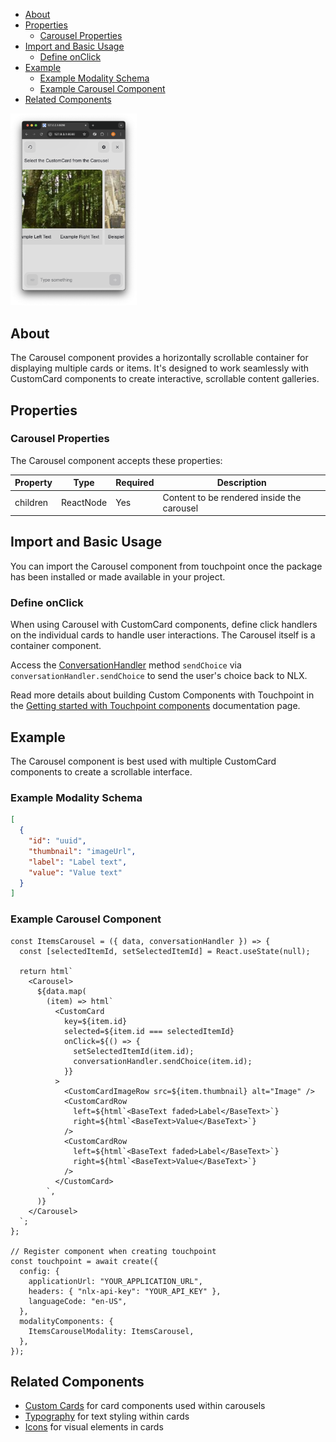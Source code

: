 - [About](#about)
- [Properties](#properties)
  - [Carousel Properties](#carousel-properties)
- [Import and Basic Usage](#import-and-basic-usage)
  - [Define onClick](#define-onclick)
- [Example](#example)
  - [Example Modality Schema](#example-modality-schema)
  - [Example Carousel Component](#example-carousel-component)
- [Related Components](#related-components)

<img src="/images/Touchpoint-Carousel.png" alt="Carousel Rendered Example" style="max-width: 40%;">

## About

The Carousel component provides a horizontally scrollable container for displaying multiple cards or items. It's designed to work seamlessly with CustomCard components to create interactive, scrollable content galleries.

## Properties

### Carousel Properties

The Carousel component accepts these properties:

| Property | Type      | Required | Description                                |
| -------- | --------- | -------- | ------------------------------------------ |
| children | ReactNode | Yes      | Content to be rendered inside the carousel |

## Import and Basic Usage

You can import the Carousel component from touchpoint once the package has been installed or made available in your project.

### Define onClick

When using Carousel with CustomCard components, define click handlers on the individual cards to handle user interactions. The Carousel itself is a container component.

Access the [ConversationHandler](/headless-api-reference#interface-conversationhandler) method `sendChoice` via `conversationHandler.sendChoice` to send the user's choice back to NLX.

Read more details about building Custom Components with Touchpoint in the [Getting started with Touchpoint components](/guide-building-custom-components) documentation page.

## Example

The Carousel component is best used with multiple CustomCard components to create a scrollable interface.

### Example Modality Schema

```json
[
  {
    "id": "uuid",
    "thumbnail": "imageUrl",
    "label": "Label text",
    "value": "Value text"
  }
]
```

### Example Carousel Component

```touchpointui
const ItemsCarousel = ({ data, conversationHandler }) => {
  const [selectedItemId, setSelectedItemId] = React.useState(null);

  return html`
    <Carousel>
      ${data.map(
        (item) => html`
          <CustomCard
            key=${item.id}
            selected=${item.id === selectedItemId}
            onClick=${() => {
              setSelectedItemId(item.id);
              conversationHandler.sendChoice(item.id);
            }}
          >
            <CustomCardImageRow src=${item.thumbnail} alt="Image" />
            <CustomCardRow
              left=${html`<BaseText faded>Label</BaseText>`}
              right=${html`<BaseText>Value</BaseText>`}
            />
            <CustomCardRow
              left=${html`<BaseText faded>Label</BaseText>`}
              right=${html`<BaseText>Value</BaseText>`}
            />
          </CustomCard>
        `,
      )}
    </Carousel>
  `;
};

// Register component when creating touchpoint
const touchpoint = await create({
  config: {
    applicationUrl: "YOUR_APPLICATION_URL",
    headers: { "nlx-api-key": "YOUR_API_KEY" },
    languageCode: "en-US",
  },
  modalityComponents: {
    ItemsCarouselModality: ItemsCarousel,
  },
});
```

## Related Components

- [Custom Cards](/touchpoint-CustomCards) for card components used within carousels
- [Typography](/touchpoint-Typography) for text styling within cards
- [Icons](/touchpoint-Icons) for visual elements in cards
